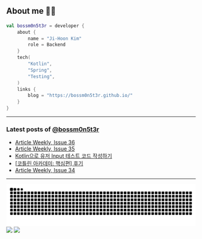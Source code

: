 ## About me 🧑‍💻

```kotlin
val bossm0n5t3r = developer {
    about {
        name = "Ji-Hoon Kim"
        role = Backend
    }
    tech(
        "Kotlin",
        "Spring",
        "Testing",
    )
    links {
        blog = "https://bossm0n5t3r.github.io/"
    }
}
```

---

### Latest posts of [@bossm0n5t3r](https://github.com/bossm0n5t3r)

<!-- BLOG-POST-LIST:START -->
- [Article Weekly, Issue 36](https://bossm0n5t3r.github.io/posts/article-weekly-36/)
- [Article Weekly, Issue 35](https://bossm0n5t3r.github.io/posts/article-weekly-35/)
- [Kotlin으로 유저 Input 테스트 코드 작성하기](https://bossm0n5t3r.github.io/posts/user-input-testing-in-kotlin/)
- [[코틀린 아카데미: 핵심편] 후기](https://bossm0n5t3r.github.io/books/kotlin-essentials/)
- [Article Weekly, Issue 34](https://bossm0n5t3r.github.io/posts/article-weekly-34/)
<!-- BLOG-POST-LIST:END -->

---

![](https://raw.githubusercontent.com/bossm0n5t3r/bossm0n5t3r/output/github-snake.svg)
![](https://streak-stats.demolab.com?user=bossm0n5t3r)
![](https://projecteuler.net/profile/bossm0n5t3r.png)
